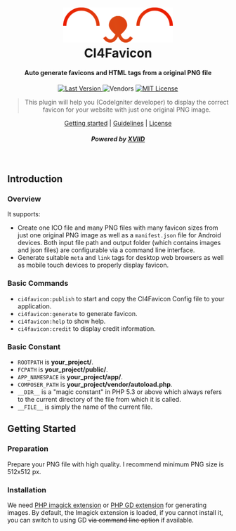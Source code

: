 <h1 align="center">
  <a href="https://github.com/officialxviid/ci4favicon">
    <img src="https://raw.githubusercontent.com/officialxviid/officialxviid/main/assets/ci4favicon/logo-symbol.png" width="250"/>
  </a>
  <br>
  CI4Favicon
</h1>

<h4 align="center">Auto generate favicons and HTML tags from a original PNG file</h4>

<p align="center">
  <a href="https://github.com/officialxviid/disgester/releases" rel="nofollow">
    <img src="https://img.shields.io/badge/status-develop-orange" alt="Last Version" data-canonical-src="https://img.shields.io/badge/status-maintenance-orange" style="max-width:100%;">
  </a>
  <img src="https://img.shields.io/badge/sponsors-8-ff69b4" alt="Vendors" data-canonical-src="https://img.shields.io/badge/vendors-74-orange" style="max-width:100%;">
  <a href="https://github.com/officialxviid/disgester/blob/master/LICENSE" rel="nofollow">
    <img src="https://img.shields.io/badge/license-MIT-blue" alt="MIT License" data-canonical-src="https://img.shields.io/badge/license-MIT-blue" style="max-width:100%;">
    </a>
</p>

<blockquote align="center">
This plugin will help you (CodeIgniter developer) to display the correct favicon for your website with just one original PNG image.
</blockquote>

<p align="center">
  <a href="https://github.com/officialxviid/ci4favicon/wiki/Getting-Started">Getting started</a>&nbsp;|&nbsp;<a href="https://github.com/officialxviid/ci4favicon/wiki/Guidelines">Guidelines</a>&nbsp;|&nbsp;<a href="https://github.com/officialxviid/ci4favicon/blob/master/LICENSE">License</a>
</p>

<h5 align="center">Powered by <a href="https://xviid.net" target="_blank">XVIID</a></h5>

<br>

<h2>Introduction</h2>

<h3>Overview</h3>
<p>It supports:</p>
<ul>
  <li>Create one ICO file and many PNG files with many favicon sizes from just one original PNG image as well as a <code>manifest.json</code> file for Android devices. Both input file path and output folder (which contains images and json files) are configurable via a command line interface.</li>
  <li>Generate suitable <code>meta</code> and <code>link</code> tags for desktop web browsers as well as mobile touch devices to properly display favicon.</li>
</ul>

<h3>Basic Commands</h3>
<ul>
  <li><code>ci4favicon:publish</code> to start and copy the CI4Favicon Config file to your application.</li>
  <li><code>ci4favicon:generate</code> to generate favicon.</li>
  <li><code>ci4favicon:help</code> to show help.</li>
  <li><code>ci4favicon:credit</code> to display credit information.</li>
</ul>

<h3>Basic Constant</h3>
<ul>
  <li><code>ROOTPATH</code> is <b>your_project/</b>.</li>
  <li><code>FCPATH</code> is <b>your_project/public/</b>.</li>
  <li><code>APP_NAMESPACE</code> is <b>your_project/app/</b>.</li>
  <li><code>COMPOSER_PATH</code> is <b>your_project/vendor/autoload.php</b>.</li>
  <li><code>__DIR__</code> is a "magic constant" in PHP 5.3 or above which always refers to the current directory of the file from which it is called.</li>
  <li><code>__FILE__</code> is simply the name of the current file.</li>
</ul>

<h2>Getting Started</h2>

<h3>Preparation</h3>
<p>Prepare your PNG file with high quality. I recommend minimum PNG size is 512x512 px.</p>

<h3>Installation</h3>
<p>We need <a href="http://php.net/manual/en/book.imagick.php">PHP imagick extension</a> or <a href="http://php.net/manual/en/book.image.php">PHP GD extension</a> for generating images. By default, the Imagick extension is loaded, if you cannot install it, you can switch to using GD <s>via command line option</s> if available.</p>
